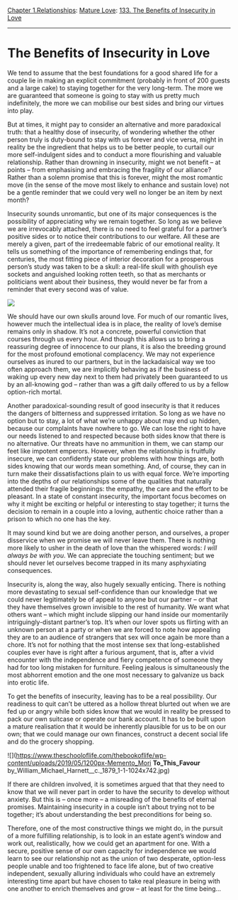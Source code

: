 [Chapter 1.Relationships](https://www.theschooloflife.com/thebookoflife/category/relationships/): [Mature Love](https://www.theschooloflife.com/thebookoflife/category/relationships/mature-love/): [133. The Benefits of Insecurity in Love](https://www.theschooloflife.com/thebookoflife/the-benefits-of-insecurity-in-love/)

* * *

# The Benefits of Insecurity in Love

We tend to assume that the best foundations for a good shared life for a couple lie in making an explicit commitment (probably in front of 200 guests and a large cake) to staying together for the very long-term. The more we are guaranteed that someone is going to stay with us pretty much indefinitely, the more we can mobilise our best sides and bring our virtues into play.

But at times, it might pay to consider an alternative and more paradoxical truth: that a healthy dose of insecurity, of wondering whether the other person truly is duty-bound to stay with us forever and vice versa, might in reality be the ingredient that helps us to be better people, to curtail our more self-indulgent sides and to conduct a more flourishing and valuable relationship. Rather than drowning in insecurity, might we not benefit – at points – from emphasising and embracing the fragility of our alliance? Rather than a solemn promise that this is forever, might the most romantic move (in the sense of the move most likely to enhance and sustain love) not be a gentle reminder that we could very well no longer be an item by next month?

Insecurity sounds unromantic, but one of its major consequences is the possibility of appreciating why we remain together. So long as we believe we are irrevocably attached, there is no need to feel grateful for a partner’s positive sides or to notice their contributions to our welfare. All these are merely a given, part of the irredeemable fabric of our emotional reality. It tells us something of the importance of remembering endings that, for centuries, the most fitting piece of interior decoration for a prosperous person’s study was taken to be a skull: a real-life skull with ghoulish eye sockets and anguished looking rotten teeth, so that as merchants or politicians went about their business, they would never be far from a reminder that every second was of value.

![](https://www.theschooloflife.com/thebookoflife/wp-content/uploads/2019/05/1174px-StillLifeWithASkull-1024x785.jpg)

We should have our own skulls around love. For much of our romantic lives, however much the intellectual idea is in place, the reality of love’s demise remains only in shadow. It’s not a concrete, powerful conviction that courses through us every hour. And though this allows us to bring a reassuring degree of innocence to our plans, it is also the breeding ground for the most profound emotional complacency. We may not experience ourselves as inured to our partners, but in the lackadaisical way we too often approach them, we are implicitly behaving as if the business of waking up every new day next to them had privately been guaranteed to us by an all-knowing god – rather than was a gift daily offered to us by a fellow option-rich mortal.

Another paradoxical-sounding result of good insecurity is that it reduces the dangers of bitterness and suppressed irritation. So long as we have no option but to stay, a lot of what we’re unhappy about may end up hidden, because our complaints have nowhere to go. We can lose the right to have our needs listened to and respected because both sides know that there is no alternative. Our threats have no ammunition in them, we can stamp our feet like impotent emperors. However, when the relationship is fruitfully insecure, we can confidently state our problems with how things are, both sides knowing that our words mean something. And, of course, they can in turn make their dissatisfactions plain to us with equal force. We’re importing into the depths of our relationships some of the qualities that naturally attended their fragile beginnings: the empathy, the care and the effort to be pleasant. In a state of constant insecurity, the important focus becomes on why it might be exciting or helpful or interesting to stay together; it turns the decision to remain in a couple into a loving, authentic choice rather than a prison to which no one has the key.

It may sound kind but we are doing another person, and ourselves, a proper disservice when we promise we will never leave them. There is nothing more likely to usher in the death of love than the whispered words: _I will always be with you_. We can appreciate the touching sentiment; but we should never let ourselves become trapped in its many asphyxiating consequences.

Insecurity is, along the way, also hugely sexually enticing. There is nothing more devastating to sexual self-confidence than our knowledge that we could never legitimately be of appeal to anyone but our partner – or that they have themselves grown invisible to the rest of humanity. We want what others want – which might include slipping our hand inside our momentarily intriguingly-distant partner’s top. It’s when our lover spots us flirting with an unknown person at a party or when we are forced to note how appealing they are to an audience of strangers that sex will once again be more than a chore. It’s not for nothing that the most intense sex that long-established couples ever have is right after a furious argument, that is, after a vivid encounter with the independence and fiery competence of someone they had for too long mistaken for furniture. Feeling jealous is simultaneously the most abhorrent emotion and the one most necessary to galvanize us back into erotic life.

To get the benefits of insecurity, leaving has to be a real possibility. Our readiness to quit can’t be uttered as a hollow threat blurted out when we are fed up or angry while both sides know that we would in reality be pressed to pack our own suitcase or operate our bank account. It has to be built upon a mature realisation that it would be inherently plausible for us to be on our own; that we could manage our own finances, construct a decent social life and do the grocery shopping.

![](https://www.theschooloflife.com/thebookoflife/wp-content/uploads/2019/05/1200px-Memento_Mori __To_This_Favour__ by_William_Michael_Harnett__c._1879_1-1-1024x742.jpg)

If there are children involved, it is sometimes argued that that they need to know that we will never part in order to have the security to develop without anxiety. But this is – once more – a misreading of the benefits of eternal promises. Maintaining insecurity in a couple isn’t about trying not to be together; it’s about understanding the best preconditions for being so.

Therefore, one of the most constructive things we might do, in the pursuit of a more fulfilling relationship, is to look in an estate agent’s window and work out, realistically, how we could get an apartment for one. With a secure, positive sense of our own capacity for independence we would learn to see our relationship not as the union of two desperate, option-less people unable and too frightened to face life alone, but of two creative independent, sexually alluring individuals who could have an extremely interesting time apart but have chosen to take real pleasure in being with one another to enrich themselves and grow – at least for the time being…
